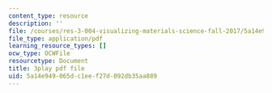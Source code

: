 ```yaml
---
content_type: resource
description: ''
file: /courses/res-3-004-visualizing-materials-science-fall-2017/5a14e949065dc1eef27d092db35aa889_-7_Q3G1za30.pdf
file_type: application/pdf
learning_resource_types: []
ocw_type: OCWFile
resourcetype: Document
title: 3play pdf file
uid: 5a14e949-065d-c1ee-f27d-092db35aa889
---
```

